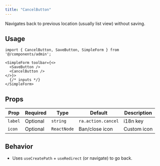 ```yaml
---
title: "CancelButton"
---
```


Navigates back to previous location (usually list view) without saving.

## Usage

```tsx
import { CancelButton, SaveButton, SimpleForm } from '@/components/admin';

<SimpleForm toolbar={<>
  <SaveButton />
  <CancelButton />
</>}>
  {/* inputs */}
</SimpleForm>
```

## Props

| Prop | Required | Type | Default | Description |
|------|----------|------|---------|-------------|
| `label` | Optional | `string` | `ra.action.cancel` | i18n key |
| `icon` | Optional | `ReactNode` | Ban/close icon | Custom icon |

## Behavior

- Uses `useCreatePath` + `useRedirect` (or navigate) to go back.
